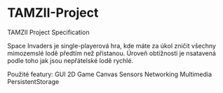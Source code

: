# TAMZII-Project

TAMZII Project Specification

Space Invaders je single-playerová hra, kde máte za úkol zničit všechny mimozemslé lodě předtím než přistanou.
Úroveň obtížnosti je nsatavená podle toho jak jsou nepřátelské lodě rychlé.

Použité featury:
GUI
2D Game Canvas
Sensors
Networking
Multimedia
PersistentStorage
